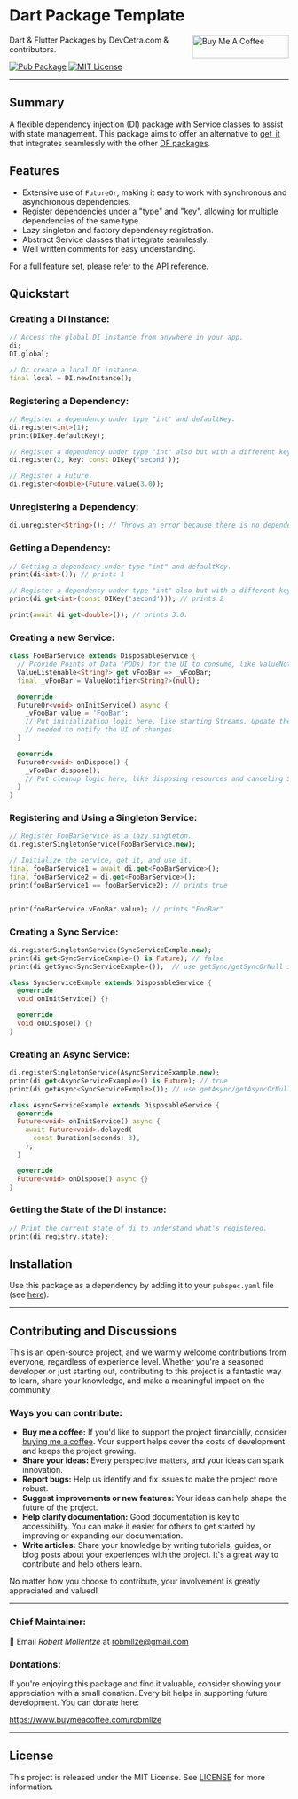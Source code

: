 # Dart Package Template

<a href="https://www.buymeacoffee.com/robmllze" target="_blank"><img align="right" src="https://cdn.buymeacoffee.com/buttons/default-orange.png" alt="Buy Me A Coffee" height="41" width="174"></a>

Dart & Flutter Packages by DevCetra.com & contributors.

[![Pub Package](https://img.shields.io/pub/v/df_di.svg)](https://pub.dev/packages/df_di)
[![MIT License](https://img.shields.io/badge/License-MIT-blue.svg)](https://raw.githubusercontent.com/robmllze/df_di/main/LICENSE)

---

## Summary

A flexible dependency injection (DI) package with Service classes to assist with state management. This package aims to offer an alternative to [get_it](https://pub.dev/packages/get_it) that integrates seamlessly with the other [DF packages](https://pub.dev/publishers/devcetra.com/packages).

## Features

- Extensive use of `FutureOr`, making it easy to work with synchronous and asynchronous dependencies.
- Register dependencies under a "type" and "key", allowing for multiple dependencies of the same type.
- Lazy singleton and factory dependency registration.
- Abstract Service classes that integrate seamlessly.
- Well written comments for easy understanding.

For a full feature set, please refer to the [API reference](https://pub.dev/documentation/df_di/).

## Quickstart

### Creating a DI instance:

```dart
// Access the global DI instance from anywhere in your app.
di;
DI.global;

// Or create a local DI instance.
final local = DI.newInstance();
```

### Registering a Dependency:

```dart
// Register a dependency under type "int" and defaultKey.
di.register<int>(1);
print(DIKey.defaultKey);

// Register a dependency under type "int" also but with a different key.
di.register(2, key: const DIKey('second'));

// Register a Future.
di.register<double>(Future.value(3.0));
```

### Unregistering a Dependency:

```dart
di.unregister<String>(); // Throws an error because there is no dependency registered under type "String".
```

### Getting a Dependency:

```dart
// Getting a dependency under type "int" and defaultKey.
print(di<int>()); // prints 1

// Register a dependency under type "int" also but with a different key.
print(di.get<int>(const DIKey('second'))); // prints 2

print(await di.get<double>()); // prints 3.0.
```

### Creating a new Service:

```dart
class FooBarService extends DisposableService {
  // Provide Points of Data (PODs) for the UI to consume, like ValueNotifiers or Streams.
  ValueListenable<String?> get vFooBar => _vFooBar;
  final _vFooBar = ValueNotifier<String?>(null);

  @override
  FutureOr<void> onInitService() async {
    _vFooBar.value = 'FooBar';
    // Put initialization logic here, like starting Streams. Update the PODs as
    // needed to notify the UI of changes.
  }

  @override
  FutureOr<void> onDispose() {
    _vFooBar.dispose();
    // Put cleanup logic here, like disposing resources and canceling Streams.
  }
}
```

### Registering and Using a Singleton Service:

```dart
// Register FooBarService as a lazy singleton.
di.registerSingletonService(FooBarService.new);

// Initialize the service, get it, and use it.
final fooBarService1 = await di.get<FooBarService>();
final fooBarService2 = di.get<FooBarService>();
print(fooBarService1 == fooBarService2); // prints true


print(fooBarService.vFooBar.value); // prints "FooBar"
```

### Creating a Sync Service:

```dart
di.registerSingletonService(SyncServiceExmple.new);
print(di.get<SyncServiceExmple>() is Future); // false
print(di.getSync<SyncServiceExmple>());  // use getSync/getSyncOrNull if you expect a sync

class SyncServiceExmple extends DisposableService {
  @override
  void onInitService() {}

  @override
  void onDispose() {}
}
```

### Creating an Async Service:

```dart
di.registerSingletonService(AsyncServiceExample.new);
print(di.get<AsyncServiceExample>() is Future); // true
print(di.getAsync<SyncServiceExmple>()); // use getAsync/getAsyncOrNull if you expect an async

class AsyncServiceExample extends DisposableService {
  @override
  Future<void> onInitService() async {
    await Future<void>.delayed(
      const Duration(seconds: 3),
    );
  }

  @override
  Future<void> onDispose() async {}
}
```


### Getting the State of the DI instance:

```dart
// Print the current state of di to understand what's registered.
print(di.registry.state);
```


## Installation

Use this package as a dependency by adding it to your `pubspec.yaml` file (see [here](https://pub.dev/packages/df_di/install)).

---

## Contributing and Discussions

This is an open-source project, and we warmly welcome contributions from everyone, regardless of experience level. Whether you're a seasoned developer or just starting out, contributing to this project is a fantastic way to learn, share your knowledge, and make a meaningful impact on the community.

### Ways you can contribute:

- **Buy me a coffee:** If you'd like to support the project financially, consider [buying me a coffee](https://www.buymeacoffee.com/robmllze). Your support helps cover the costs of development and keeps the project growing.
- **Share your ideas:** Every perspective matters, and your ideas can spark innovation.
- **Report bugs:** Help us identify and fix issues to make the project more robust.
- **Suggest improvements or new features:** Your ideas can help shape the future of the project.
- **Help clarify documentation:** Good documentation is key to accessibility. You can make it easier for others to get started by improving or expanding our documentation.
- **Write articles:** Share your knowledge by writing tutorials, guides, or blog posts about your experiences with the project. It's a great way to contribute and help others learn.

No matter how you choose to contribute, your involvement is greatly appreciated and valued!

---

### Chief Maintainer:

📧 Email _Robert Mollentze_ at robmllze@gmail.com

### Dontations:

If you're enjoying this package and find it valuable, consider showing your appreciation with a small donation. Every bit helps in supporting future development. You can donate here:

https://www.buymeacoffee.com/robmllze

---

## License

This project is released under the MIT License. See [LICENSE](https://raw.githubusercontent.com/robmllze/df_di/main/LICENSE) for more information.
